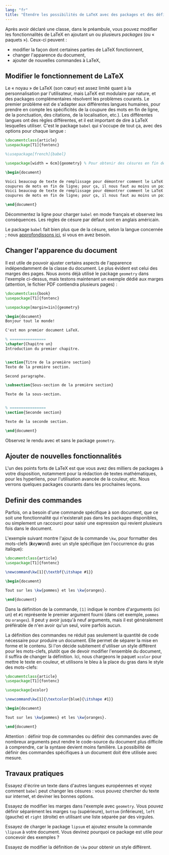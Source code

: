 ```yaml
---
lang: "fr"
title: "Étendre les possibilités de LaTeX avec des packages et des définitions"
---
```


Après avoir déclaré une classe, dans le préambule, vous pouvez modifier les
fonctionnalités de LaTeX en ajoutant un ou plusieurs _packages_ (ou « paquets »).
Ceux-ci peuvent :

- modifier la façon dont certaines parties de LaTeX fonctionnent,
- changer l'apparence du document,
- ajouter de nouvelles commandes à LaTeX,


## Modifier le fonctionnement de LaTeX

Le « noyau » de LaTeX (son cœur) est assez limité quant à la personnalisation
par l'utilisateur, mais LaTeX est modulaire par nature, et des packages
complémentaires résolvent les problèmes courants. Le premier problème est de
s'adapter aux différentes langues humaines, pour prendre en compte les
spécificités de la coupure des mots en fin de ligne, de la ponctuation, des
citations, de la localisation, etc.). Les différentes langues ont des règles
différentes, et il est important de dire à LaTeX lesquelles utiliser. C'est le
package `babel` qui s'occupe de tout ça, avec des options pour chaque langue :

```latex
\documentclass{article}
\usepackage[T1]{fontenc}

%\usepackage[french]{babel}

\usepackage[width = 6cm]{geometry} % Pour obtenir des césures en fin de lignes

\begin{document}

Voici beaucoup de texte de remplissage pour démontrer comment le LaTeX s'occupe des
coupures de mots en fin de ligne; pour ça, il nous faut au moins un point de césure.
Voici beaucoup de texte de remplissage pour démontrer comment le LaTeX s'occupe des
coupures de mots en fin de ligne; pour ça, il nous faut au moins un point de césure.

\end{document}
```

Décommentez la ligne pour charger `babel` en mode français et observez les
conséquences. Les règles de césure par défaut sont en anglais américain.

Le package `babel` fait bien plus que de la césure, selon la langue concernée ;
nous [approfondissons ici](more-06), si vous en avez besoin.


## Changer l'apparence du document

Il est utile de pouvoir ajuster certains aspects de l'apparence indépendamment
de la classe du document. Le plus évident est celui des marges des pages. Nous
avons déjà utilisé le package `geometry` dans l'exemple ci-dessus, mais testons
maintenant un exemple dédié aux marges (attention, le fichier PDF contiendra
plusieurs pages) :

```latex
\documentclass{book}
\usepackage[T1]{fontenc}

\usepackage[margin=1in]{geometry}

\begin{document}
Bonjour tout le monde!

C'est mon premier document LaTeX.

% ================
\chapter{Chapitre un}
Introduction du premier chapitre.


\section{Titre de la première section}
Texte de la première section.

Second paragraphe.

\subsection{Sous-section de la première section}

Texte de la sous-section.


% ================
\section{Seconde section}

Texte de la seconde section.

\end{document}
```

Observez le rendu avec et sans le package `geometry`.


## Ajouter de nouvelles fonctionnalités

L'un des points forts de LaTeX est que vous avez des milliers de packages à
votre disposition, notamment pour la rédaction de textes mathématiques, pour
les hyperliens, pour l'utilisation avancée de la couleur, etc. Nous verrons
quelques packages courants dans les prochaines leçons.


## Definir des commandes

Parfois, on a besoin d'une commande spécifique à son document, que ce soit une
fonctionnalité qui n'existerait pas dans les packages disponibles, ou simplement
un raccourci pour saisir une expression qui revient plusieurs fois dans le
document.

L'exemple suivant montre l'ajout de la commande `\kw`, pour formatter des
mots-clefs (_**k**ey**w**ord_) avec un style spécifique (en l'occurrence du gras
italique):

```latex
\documentclass{article}
\usepackage[T1]{fontenc}

\newcommand\kw[1]{\textbf{\itshape #1}}

\begin{document}

Tout sur les \kw{pommes} et les \kw{oranges}.

\end{document}
```

Dans la définition de la commande, `[1]` indique le nombre d'arguments (ici un)
et `#1` représente le premier argument fourni (dans cet exemple, `pommes` ou
`oranges`). Il peut y avoir jusqu'à neuf arguments, mais il est généralement
préférable de n'en avoir qu'un seul, voire parfois aucun.

La définition des commandes ne réduit pas seulement la quantité de code
nécessaire pour produire un document. Elle permet de séparer la mise en forme et
le contenu. Si l'on décide subitement d'utiliser un style différent pour les
mots-clefs, plutôt que de devoir modifier l'ensemble du document, il suffira de
changer la définition. Ici, nous chargeons le paquet `xcolor` pour mettre le
texte en couleur, et utilisons le bleu à la place du gras dans le style des
mots-clefs:

```latex
\documentclass{article}
\usepackage[T1]{fontenc}

\usepackage{xcolor}

\newcommand\kw[1]{\textcolor{blue}{\itshape #1}}

\begin{document}

Tout sur les \kw{pommes} et les \kw{oranges}.

\end{document}
```

Attention : définir trop de commandes ou définir des commandes avec de nombreux
arguments peut rendre le code-source du document plus difficile à comprendre,
car la syntaxe devient moins familière. La possibilité de définir des commandes
spécifiques à un document doit être utilisée avec mesure.


## Travaux pratiques

Essayez d'écrire un texte dans d'autres langues européennes et voyez comment
`babel` peut changer les césures : vous pouvez chercher du texte sur internet,
et deviner les bonnes options.

Essayez de modifier les marges dans l'exemple avec `geometry`. Vous pouvez
définir séparément les marges `top` (supérieure), `bottom` (inférieure), `left`
(gauche) et `right` (droite) en utilisant une liste séparée par des virgules.

Essayez de charger le package `lipsum` et ajoutez ensuite la commande `\lipsum`
à votre document. Vous devinez pourquoi ce package est utile pour concevoir des
exemples ?

Essayez de modifier la définition de `\kw` pour obtenir un style différent.
